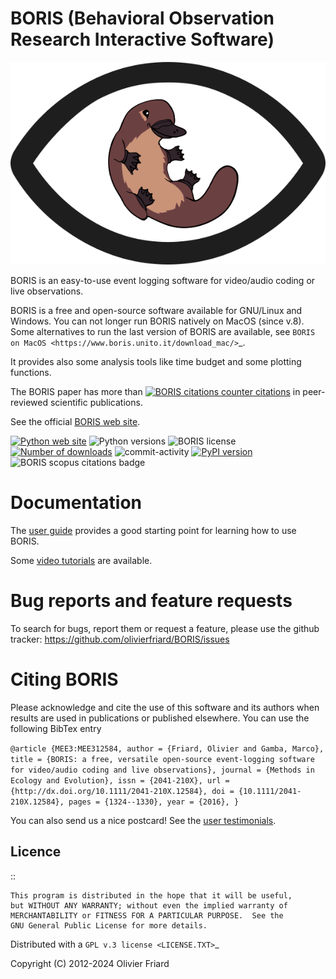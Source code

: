 BORIS (Behavioral Observation Research Interactive Software)
===============================================================


![BORIS logo](https://github.com/olivierfriard/BORIS/blob/master/boris/icons/logo_boris.png?raw=true)

BORIS is an easy-to-use event logging software for video/audio coding or live observations.

BORIS is a free and open-source software available for GNU/Linux and Windows.
You can not longer run BORIS natively on MacOS (since v.8). Some alternatives to run the last version of BORIS are available, see `BORIS on MacOS <https://www.boris.unito.it/download_mac/>`_.

It provides also some analysis tools like time budget and some plotting functions.

The BORIS paper has more than [![BORIS citations counter](http://penelope.unito.it/friard/boris_scopus_citations.png) citations](https://www.boris.unito.it/citations) in peer-reviewed scientific publications.




See the official [BORIS web site](https://www.boris.unito.it).

[![Python web site](https://img.shields.io/badge/Made%20with-Python-1f425f.svg)](https://www.python.org)
![Python versions](https://img.shields.io/pypi/pyversions/boris-behav-obs)
![BORIS license](https://img.shields.io/pypi/l/boris-behav-obs)
[![Number of downloads](https://static.pepy.tech/personalized-badge/boris-behav-obs?period=total&units=international_system&left_color=black&right_color=orange&left_text=Downloads)](https://pepy.tech/project/boris-behav-obs)
![commit-activity](https://img.shields.io/github/commit-activity/m/olivierfriard/BORIS)
[![PyPI version](https://img.shields.io/pypi/v/boris-behav-obs.svg)](https://pypi.org/project/boris-behav-obs/)
![BORIS scopus citations badge](http://penelope.unito.it/friard/boris_scopus_citations.svg)




# Documentation



The [user guide](https://www.boris.unito.it/user_guide/) provides a good starting point for learning how to use BORIS.

Some [video tutorials](https://www.boris.unito.it/video_tutorials/) are available.





# Bug reports and feature requests


To search for bugs, report them or request a feature, please use the github tracker:
https://github.com/olivierfriard/BORIS/issues





# Citing BORIS


Please acknowledge and cite the use of this software and its authors when
results are used in publications or published elsewhere. You can use the
following BibTex entry

`
@article {MEE3:MEE312584,
    author = {Friard, Olivier and Gamba, Marco},
    title = {BORIS: a free, versatile open-source event-logging software for video/audio coding and live observations},
    journal = {Methods in Ecology and Evolution},
    issn = {2041-210X},
    url = {http://dx.doi.org/10.1111/2041-210X.12584},
    doi = {10.1111/2041-210X.12584},
    pages = {1324--1330},
    year = {2016},
}
`

You can also send us a nice postcard! See the [user testimonials](https://www.boris.unito.it/postcards).








Licence
-----------------------------------------------------------------------


::

    This program is distributed in the hope that it will be useful,
    but WITHOUT ANY WARRANTY; without even the implied warranty of
    MERCHANTABILITY or FITNESS FOR A PARTICULAR PURPOSE.  See the
    GNU General Public License for more details.


Distributed with a `GPL v.3 license <LICENSE.TXT>`_

Copyright (C) 2012-2024 Olivier Friard




